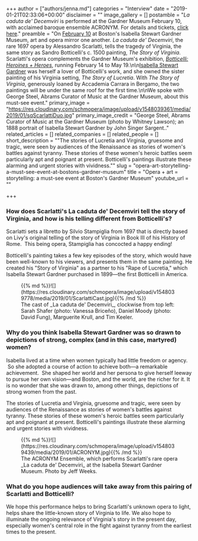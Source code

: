 +++
author = ["authors/jenna.md"]
categories = "Interview"
date = "2019-01-21T02:33:06+00:00"
disclaimer = ""
image_gallery = []
postamble = "_La caduta de' Decemviri_ is performed at the Gardner Museum February 10, with acclaimed baroque ensemble ACRONYM. For details and tickets, [click here](https://www.gardnermuseum.org/calendar/event/weekend-concert-series-acronym-20190210)."
preamble = "On [February 10](https://www.gardnermuseum.org/calendar/event/weekend-concert-series-acronym-20190210) at Boston's Isabella Stewart Gardner Museum, art and opera mirror one another. _La caduta de' Decemviri_, the rare 1697 opera by Alessandro Scarlatti, tells the tragedy of Virginia, the same story as Sandro Botticelli's c. 1500 painting, _The Story of Virginia_. Scarlatti's opera complements the Gardner Museum's exhibition, [_Botticelli: Heroines + Heroes_](https://www.gardnermuseum.org/calendar/exhibition/botticelli-heroines-heroes), running February 14 to May 19.\n\n[Isabella Stewart Gardner](https://en.wikipedia.org/wiki/Isabella_Stewart_Gardner) was herself a lover of Botticelli's work, and she owned the sister painting of his Virginia setting, _The Story of Lucretia_. With _The Story of Virginia_, generously loaned by Accademia Carrara in Bergamo, the two paintings will be under the same roof for the first time.\n\nWe spoke with George Steel, Abrams Curator of Music at the Gardner Museum, about this must-see event."
primary_image = "https://res.cloudinary.com/schmopera/image/upload/v1548039361/media/2019/01/sqScarlattiDuo.jpg"
primary_image_credit = "George Steel, Abrams Curator of Music at the Gardner Museum (photo by Whitney Lawson); an 1888 portrait of Isabella Stewart Gardner by John Singer Sargent.."
related_articles = []
related_companies = []
related_people = []
short_description = "\"The stories of Lucretia and Virginia, gruesome and tragic, were seen by audiences of the Renaissance as stories of women's battles against tyranny. These stories of these women's heroic battles seem particularly apt and poignant at present. Botticelli's paintings illustrate these alarming and urgent stories with vividness.\""
slug = "opera-art-storytelling-a-must-see-event-at-bostons-gardner-museum"
title = "Opera + art = storytelling: a must-see event at Boston's Gardner Museum"
youtube_url = ""

+++
### How does Scarlatti's La caduta de' Decemviri tell the story of Virginia, and how is his telling different from Botticelli's?

Scarlatti sets a libretto by Silvio Stampiglia from 1697 that is directly based on Livy's original telling of the story of Virginia in Book III of his History of Rome.  This being opera, Stampiglia has concocted a happy ending!

Botticelli's painting takes a few key episodes of the story, which would have been well-known to his viewers, and presents them in the same painting. He created his "Story of Virginia" as a partner to his "Rape of Lucretia," which Isabella Stewart Gardner purchased in 1899—the first Botticelli in America.

<figure data-type="image">{{% md %}}![](https://res.cloudinary.com/schmopera/image/upload/v1548039778/media/2019/01/ScarlattiCast.jpg){{% /md %}}

<figcaption>The cast of _La caduta de' Decemviri_, clockwise from top left: Sarah Shafer (photo: Vanessa Briceño), Daniel Moody (photo: David Fung), Marguerite Krull, and Tim Keeler.</figcaption>

</figure>

### Why do you think Isabella Stewart Gardner was so drawn to depictions of strong, complex (and in this case, martyred) women?

Isabella lived at a time when women typically had little freedom or agency.  So she adopted a course of action to achieve both—a remarkable achievement.  She shaped her world and her persona to give herself leeway to pursue her own vision—and Boston, and the world, are the richer for it. It is no wonder that she was drawn to, among other things, depictions of strong women from the past.

The stories of Lucretia and Virginia, gruesome and tragic, were seen by audiences of the Renaissance as stories of women's battles against tyranny. These stories of these women's heroic battles seem particularly apt and poignant at present. Botticelli's paintings illustrate these alarming and urgent stories with vividness.

<figure data-type="image">{{% md %}}![](https://res.cloudinary.com/schmopera/image/upload/v1548039439/media/2019/01/ACRONYM.jpg){{% /md %}}

<figcaption>The ACRONYM Ensemble, which performs Scarlatti's rare opera _La caduta de' Decemviri_ at the Isabella Stewart Gardner Museum. Photo by Jeff Weeks.</figcaption>

</figure>

### What do you hope audiences will take away from this pairing of Scarlatti and Botticelli?

We hope this performance helps to bring Scarlatti's unknown opera to light, helps share the little-known story of Virginia to life. We also hope to illuminate the ongoing relevance of Virginia's story in the present day, especially women's central role in the fight against tyranny from the earliest times to the present.